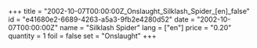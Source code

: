 +++
title = "2002-10-07T00:00:00Z_Onslaught_Silklash_Spider_[en]_false"
id = "e41680e2-6689-4263-a5a3-9fb2e4280d52"
date = "2002-10-07T00:00:00Z"
name = "Silklash Spider"
lang = ["en"]
price = "0.20"
quantity = 1
foil = false
set = "Onslaught"
+++
